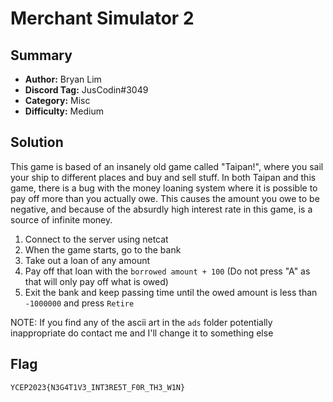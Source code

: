 Merchant Simulator 2
===

## Summary
* **Author:** Bryan Lim
* **Discord Tag:** JusCodin#3049
* **Category:** Misc
* **Difficulty:** Medium

## Solution
This game is based of an insanely old game called "Taipan!", where you sail your ship to different places and buy and sell stuff.
In both Taipan and this game, there is a bug with the money loaning system where it is possible to pay off more than you actually owe. This causes the amount you owe to be negative, and because of the absurdly high interest rate in this game, is a source of infinite money.

1. Connect to the server using netcat
2. When the game starts, go to the bank
3. Take out a loan of any amount
4. Pay off that loan with the `borrowed amount + 100` (Do not press "A" as that will only pay off what is owed)
5. Exit the bank and keep passing time until the owed amount is less than `-1000000` and press `Retire`

NOTE: If you find any of the ascii art in the `ads` folder potentially inappropriate do contact me and I'll change it to something else

## Flag
```
YCEP2023{N3G4T1V3_INT3RE5T_F0R_TH3_W1N}
```